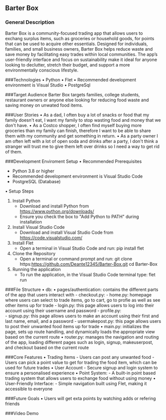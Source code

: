 ## Barter Box 

### General Description
Barter Box is a community-focused trading app that allows users to exchang surplus items, such as groceries or household goods, for points that can be used to acquire other essentials. Designed for individuals, families, and small business owners, Barter Box helps reduce waste and save money by facilitating easy trades within local communities. The app’s user-friendly interface and focus on sustainability make it ideal for anyone looking to declutter, stretch their budget, and support a more environmentally conscious lifestyle.

###Technologies
• Python
• Flet
• Recommended development environment is Visual Studio
• PostgreSql

###Target Audience
Barter Box targets families, college students, restaurant owners or anyone else looking for reducing food waste and saving money on unwated food items.

###User Stories
• As a dad, I often buy a lot of snacks or food that my family doesn't eat, I want my family to stop wasting food and money that we don't have. 
• As a Costco shopper, I often find myself buying more groceries than my family can finish, therefore I want to be able to share them with my community and get something in return. 
• As a party owner I am often left with a lot of open soda and drinks after a party, I don't think a stranger will trust me to give them left over drinks so I need a way to get rid of them. 

###Development Enviroment Setup
• Recommended Prerequisites
- Python 3.8 or higher
- Recommended development environment is Visual Studio Code
- PostgreSQL (Database)

• Setup Steps
1. Install Python
   - Download and install Python from https://www.python.org/downloads/
   - Ensure you check the box to "Add Python to PATH" during installation
2. Install Visual Studio Code
   - Download and install Visual Studio Code from https://code.visualstudio.com/
3. Install Flet
   - Open a terminal in Visual Studio Code and run: pip install flet
4. Clone the Repository
   - Open a terminal or command prompt and run: 
     git clone https:https://github.com/Deante12345/Barter-Box.git
     cd Barter-Box
5. Running the application
   - To run the application, in the Visual Studio Code terminal type: flet run

###File Structure
• db:
• pages/authentication: contains the different parts of the app that users interact with
    - checkout.py: 
    - home.py: homepage where users can select to trade items, go to cart, go to profie as well as see other items up for trade
    - login.py: this page allows users to log into their account using their username and password
    - profile.py:  
    - signup.py: this page allows users to make an account using their first and last name, email, and a password 
    - usermakepost.py: this page allows users to post their unwanted food items up for trade
• main.py: initializes the page, sets up route handling, and dynamically loads the appropriate view based on the current route
• router.py: manages the navigation and routing of the app, loading different pages such as login, signup, makeuserpost, and checkout based on the current route

###Core Features
• Trading Items
    - Users can post any unwanted food
    - Users can pick a point value to get for trading the food item, which can be used for future trades
• User Account
    - Secure signup and login system to ensure a personalised experience
• Point System:
    - A built-in point based trading system that allows users to exchange food without using money
• User-Friendly Interface:
    - Simple navigation built using Flet, making it accessible to everyone

###Future Goals
• Users will get exta points by watching adds or refering friends

###Video Demo
